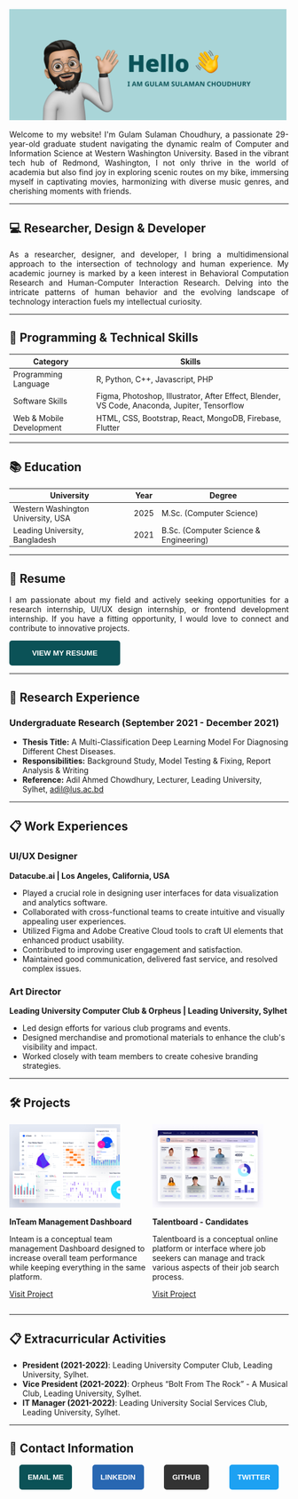 <img src="assests/img/Hero_img.jpg" alt="Hero Image" style="max-width: 500px;">
<div style="text-align: justify;">
  <p>
Welcome to my website! I'm Gulam Sulaman Choudhury, a passionate 29-year-old graduate student navigating the dynamic realm of Computer and Information Science at Western Washington University. Based in the vibrant tech hub of Redmond, Washington, I not only thrive in the world of academia but also find joy in exploring scenic routes on my bike, immersing myself in captivating movies, harmonizing with diverse music genres, and cherishing moments with friends.
  </p>
</div>


---

## 💻 Researcher, Design & Developer
<div style="text-align: justify;">
  <p>
As a researcher, designer, and developer, I bring a multidimensional approach to the intersection of technology and human experience. My academic journey is marked by a keen interest in Behavioral Computation Research and Human-Computer Interaction Research. Delving into the intricate patterns of human behavior and the evolving landscape of technology interaction fuels my intellectual curiosity.
  </p>
</div>


---

## 🚀 Programming & Technical Skills

| Category                    | Skills                                              |
|-----------------------------|-----------------------------------------------------|
| Programming Language        | R, Python, C++, Javascript, PHP                     |
| Software Skills             | Figma, Photoshop, Illustrator, After Effect, Blender, VS Code, Anaconda, Jupiter, Tensorflow |
| Web & Mobile Development    | HTML, CSS, Bootstrap, React, MongoDB, Firebase, Flutter |

---

## 📚 Education

| University | Year | Degree                               |
|------------|------|--------------------------------------|
| Western Washington University, USA | 2025 | M.Sc. (Computer Science)   |
| Leading University, Bangladesh | 2021 | B.Sc. (Computer Science & Engineering) |

---

## 📄 Resume
<div style="text-align: justify;">
  <p>
I am passionate about my field and actively seeking opportunities for a research internship, UI/UX design internship, or frontend development internship. If you have a fitting opportunity, I would love to connect and contribute to innovative projects.
  </p>
</div>


<a href="https://drive.google.com/file/d/1aPjQ8Ieb69CAFDBq9q2kJx-vqepXe9b6/view?usp=sharing" target="_blank" style="text-decoration: none;">
  <button style="width: 200px; padding: 15px; background-color: #0B5257; color: #FFFFFF; border: none; border-radius: 5px; cursor: pointer; text-transform: uppercase; font-weight: bold;">
    View My Resume
  </button>
</a>

---

## 🔬 Research Experience

### Undergraduate Research (September 2021 - December 2021)
- **Thesis Title:** A Multi-Classification Deep Learning Model For Diagnosing Different Chest Diseases.
- **Responsibilities:** Background Study, Model Testing & Fixing, Report Analysis & Writing
- **Reference:** Adil Ahmed Chowdhury, Lecturer, Leading University, Sylhet, [adil@lus.ac.bd](mailto:adil@lus.ac.bd)

---

## 📋 Work Experiences

### UI/UX Designer
**Datacube.ai | Los Angeles, California, USA**
- Played a crucial role in designing user interfaces for data visualization and analytics software.
- Collaborated with cross-functional teams to create intuitive and visually appealing user experiences.
- Utilized Figma and Adobe Creative Cloud tools to craft UI elements that enhanced product usability.
- Contributed to improving user engagement and satisfaction.
- Maintained good communication, delivered fast service, and resolved complex issues.

### Art Director
**Leading University Computer Club & Orpheus | Leading University, Sylhet**
- Led design efforts for various club programs and events.
- Designed merchandise and promotional materials to enhance the club's visibility and impact.
- Worked closely with team members to create cohesive branding strategies.


---
## 🛠️ Projects

<div style="display: flex; justify-content: space-around;">

  <!-- Project One -->
  <div>
    <img src="assests/img/Project_one.png" alt="Project One Image" style="max-width: 200px;">
    <p style="font-weight: bold;">InTeam Management Dashboard</p>
    <p>Inteam is a conceptual team management Dashboard designed to increase overall team performance while keeping everything in the same platform.</p>
    <p><a href="https://dribbble.com/shots/14509792-Status-Report-InTeam-Team-Management-Dashboard" target="_blank">Visit Project</a></p>
  </div>

  <!-- Project Two -->
  <div>
    <img src="assests/img/Project_two.jpg" alt="Project Two Image" style="max-width: 200px;">
    <p style="font-weight: bold;">Talentboard - Candidates</p>
    <p>Talentboard is a conceptual online platform or interface where job seekers can manage and track various aspects of their job search process.</p>
    <p><a href="https://dribbble.com/shots/22644733-Talentboard-Candidates" target="_blank">Visit Project</a></p>
  </div>

</div>

---

## 📋 Extracurricular Activities

- **President (2021-2022)**: Leading University Computer Club, Leading University, Sylhet.
- **Vice President (2021-2022)**: Orpheus “Bolt From The Rock” - A Musical Club, Leading University, Sylhet.
- **IT Manager (2021-2022)**: Leading University Social Services Club, Leading University, Sylhet.

---

## 📧 Contact Information

<div style="display: flex; justify-content: space-around;">

<!-- Email -->
<a href="mailto:gulamsulaman@gmail.com" target="_blank" style="text-decoration: none;">
  <button style="padding: 15px; background-color: #0B5257; color: #FFFFFF; border: none; border-radius: 5px; cursor: pointer; text-transform: uppercase; font-weight: bold;">
    Email Me
  </button>
</a>

<!-- LinkedIn -->
<a href="http://www.linkedin.com/in/abirsulaman" target="_blank" style="text-decoration: none;">
  <button style="padding: 15px; background-color: #2867B2; color: #FFFFFF; border: none; border-radius: 5px; cursor: pointer; text-transform: uppercase; font-weight: bold;">
    LinkedIn
  </button>
</a>

<!-- GitHub -->
<a href="https://github.com/gulamchy" target="_blank" style="text-decoration: none;">
  <button style="padding: 15px; background-color: #333333; color: #FFFFFF; border: none; border-radius: 5px; cursor: pointer; text-transform: uppercase; font-weight: bold;">
    GitHub
  </button>
</a>

<!-- Twitter -->
<a href="https://twitter.com/AbirSulaman" target="_blank" style="text-decoration: none;">
  <button style="padding: 15px; background-color: #1DA1F2; color: #FFFFFF; border: none; border-radius: 5px; cursor: pointer; text-transform: uppercase; font-weight: bold;">
    Twitter
  </button>
</a>

</div>

